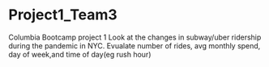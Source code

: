 # Project1_Team3
Columbia Bootcamp project 1
Look at the changes in subway/uber ridership during the pandemic in NYC.  Evualate number of rides, avg monthly spend, day of week,and time of day(eg rush hour)
